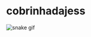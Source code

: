 # cobrinhadajess

![snake gif](https://github.com/jessiepsx/cobrinhadajess/blob/output/github-user-contribution.svg)
